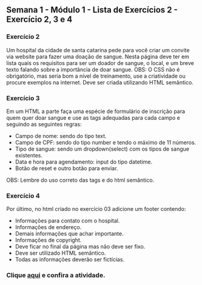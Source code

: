 ## Semana 1 - Módulo 1 - Lista de Exercícios 2 - Exercício 2, 3 e 4

<h3>Exercício 2</h3>
<p>Um hospital da cidade de santa catarina pede para você criar um convite via website para fazer uma doação de sangue. Nesta página deve ter em lista quais os requisitos para ser um doador de sangue, o local, e um breve texto falando sobre a importância de doar sangue.
OBS: O CSS não é obrigatório, mas seria bom a nível de treinamento, use a criatividade ou procure exemplos na internet.
Deve ser criada utilizando HTML semântico.</p>

<h3>Exercício 3</h3>
<p>Em um HTML a parte faça uma espécie de formulário de inscrição para quem quer doar sangue e use as tags adequadas para cada campo e seguindo as seguintes regras:</p>
<ul>
  <li>Campo de nome: sendo do tipo text.</li>
  <li>Campo de CPF: sendo do tipo number e tendo o máximo de 11 números.</li>
  <li>Tipo de sangue: sendo um dropdown(select) com os tipos de sangue existentes.</li>
  <li>Data e hora para agendamento: input do tipo datetime.</li>
  <li>Botão de reset e outro botão para enviar.</li>
</ul>
<p>OBS: Lembre do uso correto das tags e do html semântico.</p>

<h3>Exercício 4</h3>
<p>Por último, no html criado no exercício 03 adicione um footer contendo:</p>
<ul>
  <li>Informações para contato com o hospital.</li>
  <li>Informações de endereço.</li>
  <li>Demais informações que achar importante.</li>
  <li>Informações de copyright.</li>
  <li>Deve ficar no final da página mas não deve ser fixo.</li>
  <li>Deve ser utilizado HTML semântico.</li>
  <li>Todas as informações deverão ser fictícias.</li>
</ul>

<h3>Clique <a href="https://fmt-lista-2-ex-2.vercel.app/">aqui</a> e confira a atividade.</h3>
